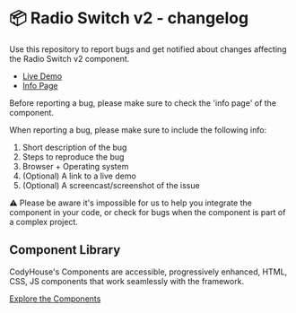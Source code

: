 # 📦 Radio Switch v2 - changelog

Use this repository to report bugs and get notified about changes affecting the Radio Switch v2 component.

- [Live Demo](https://codyhouse.co/ds/components/app/radio-switch-v2)
- [Info Page](https://codyhouse.co/ds/components/info/radio-switch-v2)

Before reporting a bug, please make sure to check the 'info page' of the component. 

When reporting a bug, please make sure to include the following info:

1. Short description of the bug
2. Steps to reproduce the bug
3. Browser + Operating system
4. (Optional) A link to a live demo
5. (Optional) A screencast/screenshot of the issue

⚠️ Please be aware it's impossible for us to help you integrate the component in your code, or check for bugs when the component is part of a complex project.

## Component Library

CodyHouse's Components are accessible, progressively enhanced, HTML, CSS, JS components that work seamlessly with the framework.

[Explore the Components](https://codyhouse.co/ds/components)
